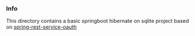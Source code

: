 ### Info

This directory contains a basic springboot hibernate on sqlite project based on
[spring-rest-service-oauth](https://github.com/royclarkson/spring-rest-service-oauth)

